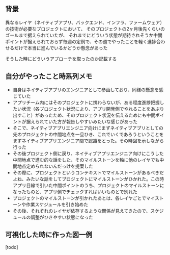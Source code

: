 ## 背景

異なるレイヤ（ネイティブアプリ、バックエンド、インフラ、ファームウェア）の技術が必要なプロジェクトにおいて、
そのプロジェクトの2ヶ月後先くらいのゴールまで据えられていたが、
それまでにどういう状態が期待されそうか中間ポイントが据えられておらず毎週の定例で、その週でやったことを軽く進捗合わせるだけで本当に進んでいるかどうか懸念があった

そうした時にどういうアプローチを取ったのか記載する

## 自分がやったこと時系列メモ

- 自身はネイティブアプリのエンジニアとして参画しており、同様の懸念を感じていた
- アプリチーム内にはそのプロジェクトに携わらないが、ある程度進捗把握したい状況（各プロジェクト状況により、アプリ開発側でやれることをあぶり出すこと）があったため、そのプロジェクト状況を伝えるためにも中間ポイントが据えられていた方が報告しやすいみたいな感じがあった
- そこで、ネイティブアプリエンジニア向けにまずネイティブアプリとしての先のプロジェクトの中間地点を一旦ひき、これでいくであろうということをまずネイティブアプリエンジニア間で認識をとった。その時図を示しながら行った
- その後プロジェクト側に戻り、ネイティブアプリエンジニア向けにこうした中間地点で進む的な話をした、そのマイルストーンを軸に他のレイヤでも中間地点定められないんだっけを提案した
- その際に、プロジェクトというコンテキストでマイルストーンがあるべきだよね、みたいな話をしてプロジェクトにマイルストーンがひかれた。この時アプリ目線で引いた中間ポイントのうち、プロジェクトのマイルストーンになったものと、アプリ側でチェックすればいいものとで別れた
- プロジェクトのマイルストーンが引かれたあとは、各レイヤごとでマイストーンや作業スケジュールを引き始めた
- その後、それぞれのレイヤが依存するような関係が見えてきたので、スケジュールの調整がひきやすい状態になった

## 可視化した時に作った図一例

[todo]

